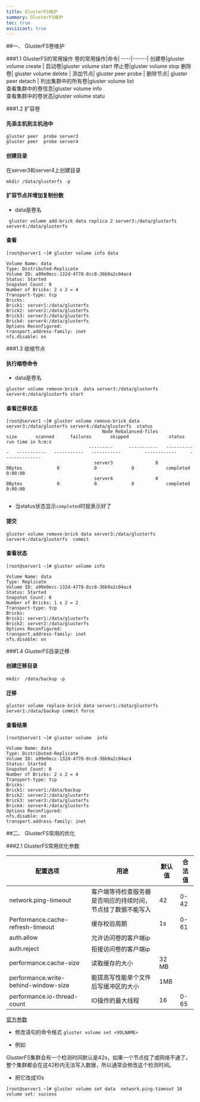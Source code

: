 ```yaml
---
title: GlusterFS维护
summary: GlusterFS维护
toc: true
asciicast: true
---
```


##一、 GlusterFS卷维护

###1.1 GlusterFS的常用操作
 卷的常用操作|命令|
 ----|------|
创建卷|gluster volume create |
启动卷|gluster volume start 
停止卷|gluster volume stop 
删除卷| gluster volume delete | 
添加节点| gluster peer probe |
删除节点| gluster peer detach | 
列出集群中的所有卷|gluster volume list             
查看集群中的卷信息|gluster volume info   
查看集群中的卷状态|gluster volume statu

###1.2 扩容卷

#### 先添主机到主机池中

```
gluster peer  probe server3
gluster peer  probe server4
```
#### 创建目录

在server3和server4上创建目录   

`mkdir /data/glusterfs -p`

#### 扩容节点并增加复制份数

- data是卷名

```
 gluster volume add-brick data replica 2 server3:/data/glusterfs server4:/data/glusterfs
```


#### 查看
```
[root@server1 ~]# gluster volume info data

Volume Name: data
Type: Distributed-Replicate
Volume ID: a99e0ecc-132d-4778-8cc8-36b9a2c04ac4
Status: Started
Snapshot Count: 0
Number of Bricks: 2 x 2 = 4
Transport-type: tcp
Bricks:
Brick1: server1:/data/glusterfs
Brick2: server2:/data/glusterfs
Brick3: server3:/data/glusterfs
Brick4: server4:/data/glusterfs
Options Reconfigured:
transport.address-family: inet
nfs.disable: on
```

###1.3 收缩节点

#### 执行缩卷命令

- data是卷名

```
gluster volume remove-brick  data server3:/data/glusterfs server4:/data/glusterfs start
```

#### 查看迁移状态

```
[root@server1 ~]# gluster volume remove-brick data server3:/data/glusterfs server4:/data/glusterfs  status
                                    Node Rebalanced-files          size       scanned      failures       skipped               status  run time in h:m:s
                               ---------      -----------   -----------   -----------   -----------   -----------         ------------     --------------
                                 server3                0        0Bytes             0             0             0            completed        0:00:00
                                 server4                0        0Bytes             0             0             0            completed        0:00:00
                                 
```                                 

- 当status状态显示`completed`时就表示好了   

#### 提交

```
gluster volume remove-brick data server3:/data/glusterfs server4:/data/glusterfs  commit
``` 
#### 查看状态
```
[root@server1 ~]# gluster volume info

Volume Name: data
Type: Replicate
Volume ID: a99e0ecc-132d-4778-8cc8-36b9a2c04ac4
Status: Started
Snapshot Count: 0
Number of Bricks: 1 x 2 = 2
Transport-type: tcp
Bricks:
Brick1: server1:/data/glusterfs
Brick2: server2:/data/glusterfs
Options Reconfigured:
transport.address-family: inet
nfs.disable: on
```
###1.4 GlusterFS目录迁移

#### 创建迁移目录

`mkdir  /data/backup -p`

#### 迁移

`gluster volume replace-brick data server1:/data/glusterfs server1:/data/backup commit force`

#### 查看结果

```
[root@server1 ~]# gluster volume  info

Volume Name: data
Type: Distributed-Replicate
Volume ID: a99e0ecc-132d-4778-8cc8-36b9a2c04ac4
Status: Started
Snapshot Count: 0
Number of Bricks: 2 x 2 = 4
Transport-type: tcp
Bricks:
Brick1: server1:/data/backup
Brick2: server2:/data/glusterfs
Brick3: server3:/data/glusterfs
Brick4: server4:/data/glusterfs
Options Reconfigured:
nfs.disable: on
transport.address-family: inet
```

##二、 GlusterFS常用的优化

###2.1 GlusterFS常用优化参数
 
配置选项|用途 | 默认值|合法值
----|------|----|---
network.ping-timeout    | 客户端等待检查服务器是否响应的持续时间，节点挂了数据不能写入  | 42|0-42
Performance.cache-refresh-timeout| 缓存校验周期  | 1s|0-61
auth.allow | 允许访问卷的客户端ip| 
auth.reject | 拒接访问卷的客户端ip|
performance.cache-size |读取缓存的大小|32 MB
performance.write-behind-window-size |能提高写性能单个文件后写缓冲区的大小|1MB
performance.io-thread-count|IO操作的最大线程 |16|0-65

[官方参数](http://docs.gluster.org/en/latest/Administrator%20Guide/Managing%20Volumes/)

- 修改语句的命令格式 `gluster volume set <VOLNAME>`

- 例如

GlusterFS集群会有一个检测时间默认是42s，如果一个节点挂了或网络不通了，整个集群都会在这42秒内无法写入数据，所以通常会修改这个检测时间。

- 把它改成10s

```
[root@server1 ~]# gluster volume set data  network.ping-timeout 10
volume set: success
```


